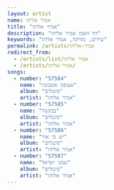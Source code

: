 ```yaml
---
layout: artist
name: אמיר אליהו
title: "אמיר אליהו"
description: "דף האמן אמיר אליהו"
keywords: "שירים, מוזיקה, אמיר אליהו"
permalink: /artists/אמיר-אליהו
redirect_from:
  - /artists/list/אמיר אליהו
  - /artists/אמיר-אליהו/
songs:
  - number: "57584"
    name: "אעופה אשכונה"
    album: "סינגלים"
    artist: "אמיר אליהו"
  - number: "57585"
    name: "בבקשה"
    album: "סינגלים"
    artist: "אמיר אליהו"
  - number: "57586"
    name: "יש בי אור"
    album: "סינגלים"
    artist: "אמיר אליהו"
  - number: "57587"
    name: "עמנו ישראל"
    album: "סינגלים"
    artist: "אמיר אליהו"
---
```

